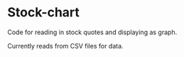 # Stock-chart

Code for reading in stock quotes and displaying as graph.

Currently reads from CSV files for data.
